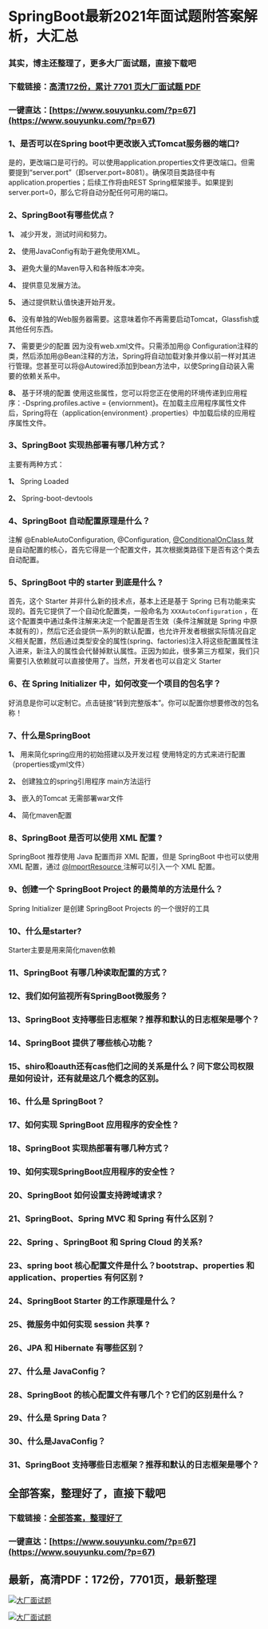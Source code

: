 # SpringBoot最新2021年面试题附答案解析，大汇总

### 其实，博主还整理了，更多大厂面试题，直接下载吧

### 下载链接：[高清172份，累计 7701 页大厂面试题  PDF](https://www.souyunku.com/?p=67)

### 一键直达：[https://www.souyunku.com/?p=67](https://www.souyunku.com/?p=67)



### 1、是否可以在Spring boot中更改嵌入式Tomcat服务器的端口?

是的，更改端口是可行的。可以使用application.properties文件更改端口。但需要提到“server.port”（即server.port=8081）。确保项目类路径中有application.properties；后续工作将由REST Spring框架接手。如果提到server.port=0，那么它将自动分配任何可用的端口。


### 2、SpringBoot有哪些优点？

**1、** 减少开发，测试时间和努力。

**2、** 使用JavaConfig有助于避免使用XML。

**3、** 避免大量的Maven导入和各种版本冲突。

**4、** 提供意见发展方法。

**5、** 通过提供默认值快速开始开发。

**6、** 没有单独的Web服务器需要。这意味着你不再需要启动Tomcat，Glassfish或其他任何东西。

**7、** 需要更少的配置 因为没有web.xml文件。只需添加用@ Configuration注释的类，然后添加用@Bean注释的方法，Spring将自动加载对象并像以前一样对其进行管理。您甚至可以将@Autowired添加到bean方法中，以使Spring自动装入需要的依赖关系中。

**8、** 基于环境的配置 使用这些属性，您可以将您正在使用的环境传递到应用程序：-Dspring.profiles.active = {enviornment}。在加载主应用程序属性文件后，Spring将在（application{environment} .properties）中加载后续的应用程序属性文件。


### 3、SpringBoot 实现热部署有哪几种方式？

主要有两种方式：

**1、** Spring Loaded

**2、** Spring-boot-devtools


### 4、SpringBoot 自动配置原理是什么？

注解 @EnableAutoConfiguration, @Configuration, [@ConditionalOnClass ](/ConditionalOnClass ) 就是自动配置的核心，首先它得是一个配置文件，其次根据类路径下是否有这个类去自动配置。


### 5、SpringBoot 中的 starter 到底是什么 ?

首先，这个 Starter 并非什么新的技术点，基本上还是基于 Spring 已有功能来实现的。首先它提供了一个自动化配置类，一般命名为 `XXXAutoConfiguration` ，在这个配置类中通过条件注解来决定一个配置是否生效（条件注解就是 Spring 中原本就有的），然后它还会提供一系列的默认配置，也允许开发者根据实际情况自定义相关配置，然后通过类型安全的属性(spring、factories)注入将这些配置属性注入进来，新注入的属性会代替掉默认属性。正因为如此，很多第三方框架，我们只需要引入依赖就可以直接使用了。当然，开发者也可以自定义 Starter


### 6、在 Spring Initializer 中，如何改变一个项目的包名字？

好消息是你可以定制它。点击链接“转到完整版本”。你可以配置你想要修改的包名称！


### 7、什么是SpringBoot

**1、** 用来简化spring应用的初始搭建以及开发过程 使用特定的方式来进行配置（properties或yml文件）

**2、** 创建独立的spring引用程序 main方法运行

**3、** 嵌入的Tomcat 无需部署war文件

**4、** 简化maven配置


### 8、SpringBoot 是否可以使用 XML 配置 ?

SpringBoot 推荐使用 Java 配置而非 XML 配置，但是 SpringBoot 中也可以使用 XML 配置，通过 [@ImportResource ](/ImportResource ) 注解可以引入一个 XML 配置。


### 9、创建一个 SpringBoot Project 的最简单的方法是什么？

Spring Initializer 是创建 SpringBoot Projects 的一个很好的工具


### 10、什么是starter?

Starter主要是用来简化maven依赖


### 11、SpringBoot 有哪几种读取配置的方式？
### 12、我们如何监视所有SpringBoot微服务？
### 13、SpringBoot 支持哪些日志框架？推荐和默认的日志框架是哪个？
### 14、SpringBoot 提供了哪些核心功能？
### 15、shiro和oauth还有cas他们之间的关系是什么？问下您公司权限是如何设计，还有就是这几个概念的区别。
### 16、什么是 SpringBoot？
### 17、如何实现 SpringBoot 应用程序的安全性？
### 18、SpringBoot 实现热部署有哪几种方式？
### 19、如何实现SpringBoot应用程序的安全性？
### 20、SpringBoot 如何设置支持跨域请求？
### 21、SpringBoot、Spring MVC 和 Spring 有什么区别？
### 22、Spring 、SpringBoot 和 Spring Cloud 的关系?
### 23、spring boot 核心配置文件是什么？bootstrap、properties 和 application、properties 有何区别 ?
### 24、SpringBoot Starter 的工作原理是什么？
### 25、微服务中如何实现 session 共享 ?
### 26、JPA 和 Hibernate 有哪些区别？
### 27、什么是 JavaConfig？
### 28、SpringBoot 的核心配置文件有哪几个？它们的区别是什么？
### 29、什么是 Spring Data？
### 30、什么是JavaConfig？
### 31、SpringBoot 支持哪些日志框架？推荐和默认的日志框架是哪个？




## 全部答案，整理好了，直接下载吧

### 下载链接：[全部答案，整理好了](https://www.souyunku.com/?p=67)

### 一键直达：[https://www.souyunku.com/?p=67](https://www.souyunku.com/?p=67)


## 最新，高清PDF：172份，7701页，最新整理

[![大厂面试题](https://www.souyunku.com/wp-content/uploads/weixin/mst.png "大厂面试题")](https://www.souyunku.com/wp-content/uploads/weixin/githup-weixin.png"大厂面试题")

[![大厂面试题](https://www.souyunku.com/wp-content/uploads/weixin/githup-weixin.png "架构师专栏")](https://www.souyunku.com/wp-content/uploads/weixin/githup-weixin.png "架构师专栏")
